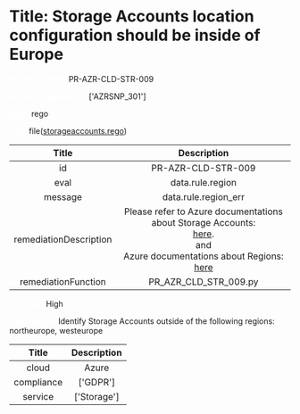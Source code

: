 



# Title: Storage Accounts location configuration should be inside of Europe


***<font color="white">Master Test Id:</font>*** PR-AZR-CLD-STR-009

***<font color="white">Master Snapshot Id:</font>*** ['AZRSNP_301']

***<font color="white">type:</font>*** rego

***<font color="white">rule:</font>*** file([storageaccounts.rego])  
  
  
  
  

|Title|Description|
| :---: | :---: |
|id|PR-AZR-CLD-STR-009|
|eval|data.rule.region|
|message|data.rule.region_err|
|remediationDescription|Please refer to Azure documentations about Storage Accounts:<br><a href='https://docs.microsoft.com/en-us/azure/storage/common/storage-create-storage-account' target='_blank'>here</a>.<br>and<br>Azure documentations about Regions:<br><a href='https://azure.microsoft.com/en-us/global-infrastructure/regions/#services' target='_blank'>here</a>|
|remediationFunction|PR_AZR_CLD_STR_009.py|


***<font color="white">Severity:</font>*** High

***<font color="white">Description:</font>*** Identify Storage Accounts outside of the following regions: northeurope, westeurope  
  
  

|Title|Description|
| :---: | :---: |
|cloud|Azure|
|compliance|['GDPR']|
|service|['Storage']|



[storageaccounts.rego]: https://github.com/prancer-io/prancer-compliance-test/tree/master/azure/cloud/storageaccounts.rego
